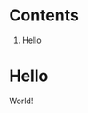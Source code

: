 <a name="start-of-contents" />

# Contents
1. [Hello](#hello)  
<a name="end-of-contents" />

# Hello

World!